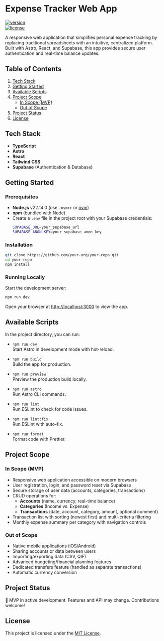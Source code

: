 # Expense Tracker Web App

[![version](https://img.shields.io/badge/version-0.0.1-blue)](https://github.com/your-org/your-repo/releases)  
[![license](https://img.shields.io/badge/license-MIT-green)](LICENSE)

A responsive web application that simplifies personal expense tracking by replacing traditional spreadsheets with an intuitive, centralized platform. Built with Astro, React, and Supabase, this app provides secure user authentication and real-time balance updates.

## Table of Contents

1. [Tech Stack](#tech-stack)
2. [Getting Started](#getting-started)
3. [Available Scripts](#available-scripts)
4. [Project Scope](#project-scope)
   - [In Scope (MVP)](#in-scope-mvp)
   - [Out of Scope](#out-of-scope)
5. [Project Status](#project-status)
6. [License](#license)

## Tech Stack

- **TypeScript**
- **Astro**
- **React**
- **Tailwind CSS**
- **Supabase** (Authentication & Database)

## Getting Started

### Prerequisites

- **Node.js** v22.14.0 (use `.nvmrc` or [nvm](https://github.com/nvm-sh/nvm))
- **npm** (bundled with Node)
- Create a `.env` file in the project root with your Supabase credentials:
  ```bash
  SUPABASE_URL=your_supabase_url
  SUPABASE_ANON_KEY=your_supabase_anon_key
  ```

### Installation

```bash
git clone https://github.com/your-org/your-repo.git
cd your-repo
npm install
```

### Running Locally

Start the development server:

```bash
npm run dev
```

Open your browser at [http://localhost:3000](http://localhost:3000) to view the app.

## Available Scripts

In the project directory, you can run:

- `npm run dev`  
  Start Astro in development mode with hot-reload.

- `npm run build`  
  Build the app for production.

- `npm run preview`  
  Preview the production build locally.

- `npm run astro`  
  Run Astro CLI commands.

- `npm run lint`  
  Run ESLint to check for code issues.

- `npm run lint:fix`  
  Run ESLint with auto-fix.

- `npm run format`  
  Format code with Prettier.

## Project Scope

### In Scope (MVP)

- Responsive web application accessible on modern browsers
- User registration, login, and password reset via Supabase
- Secure storage of user data (accounts, categories, transactions)
- CRUD operations for:
  - **Accounts** (name, currency; real-time balance)
  - **Categories** (Income vs. Expense)
  - **Transactions** (date, account, category, amount, optional comment)
- Transaction list with sorting (newest first) and multi-criteria filtering
- Monthly expense summary per category with navigation controls

### Out of Scope

- Native mobile applications (iOS/Android)
- Sharing accounts or data between users
- Importing/exporting data (CSV, QIF)
- Advanced budgeting/financial planning features
- Dedicated transfers feature (handled as separate transactions)
- Automatic currency conversion

## Project Status

🚧 MVP in active development. Features and API may change. Contributions welcome!

## License

This project is licensed under the [MIT License](LICENSE).
